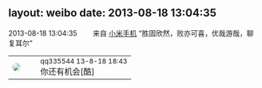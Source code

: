 layout: weibo
date: 2013-08-18 13:04:35
---
<meta name="referrer" content="no-referrer" />

2013-08-18 13:04:35  &nbsp;&nbsp;&nbsp;&nbsp;&nbsp;&nbsp; 来自 <a href="http://app.weibo.com/t/feed/22zMnn" rel="nofollow">小米手机</a>
“胜固欣然，败亦可喜，优哉游哉，聊复耳尔” ​​​

<table style="width: 100%;">
  <tr>
    <td style="width: 40px;"><img style="border-radius:50%" src="https://tva4.sinaimg.cn/crop.0.0.180.180.50/7d25944djw1e8qgp5bmzyj2050050aa8.jpg?KID=imgbed,tva&Expires=1624465190&ssig=b1p%2FF42ZSl"></td>
    <td colspan="2"><small>qq335544 13-8-18 18:43</small><br/>你还有机会[酷]</td>
  </tr>
</table>

